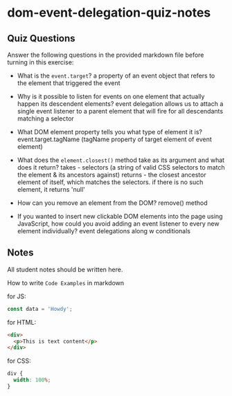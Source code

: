# dom-event-delegation-quiz-notes

## Quiz Questions

Answer the following questions in the provided markdown file before turning in this exercise:

- What is the `event.target`?
  a property of an event object that refers to the element that triggered the event

- Why is it possible to listen for events on one element that actually happen its descendent elements?
  event delegation allows us to attach a single event listener to a parent element that will fire for all descendants matching a selector

- What DOM element property tells you what type of element it is?
  event.target.tagName
  (tagName property of target element of event element)

- What does the `element.closest()` method take as its argument and what does it return?
  takes - selectors (a string of valid CSS selectors to match the element & its ancestors against)
  returns - the closest ancestor element of itself, which matches the selectors. if there is no such element, it returns 'null'

- How can you remove an element from the DOM?
  remove() method

- If you wanted to insert new clickable DOM elements into the page using JavaScript, how could you avoid adding an event listener to every new element individually?
  event delegations along w conditionals

## Notes

All student notes should be written here.

How to write `Code Examples` in markdown

for JS:

```javascript
const data = 'Howdy';
```

for HTML:

```html
<div>
  <p>This is text content</p>
</div>
```

for CSS:

```css
div {
  width: 100%;
}
```
